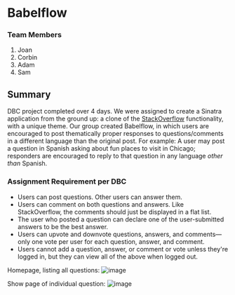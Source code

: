 # Babelflow

### Team Members
1.  Joan
2.  Corbin
3.  Adam
4.  Sam 

## Summary
DBC project completed over 4 days. We were assigned to create a Sinatra application from the ground up: a clone of the [StackOverflow](http://stackoverflow.com) functionality, with a unique theme. Our group created Babelflow, in which users are encouraged to post thematically proper responses to questions/comments in a different language than the original post. For example: A user may post a question in Spanish asking about fun places to visit in Chicago; responders are encouraged to reply to that question in any language <i>other than</i> Spanish. 

### Assignment Requirement per DBC
- Users can post questions.  Other users can answer them.
- Users can comment on both questions and answers.  Like StackOverflow, the comments should just be displayed in a flat list.
- The user who posted a question can declare one of the user-submitted answers to be the best answer.
- Users can upvote and downvote questions, answers, and comments—only one vote per user for each question, answer, and comment.
- Users cannot add a question, answer, or comment or vote unless they're logged in, but they can view all of the above when logged out.

Homepage, listing all questions:
![image](https://cloud.githubusercontent.com/assets/19498387/23675070/b6338b70-033d-11e7-8e24-5f56bd566a8f.png)

Show page of individual question:
![image](https://cloud.githubusercontent.com/assets/19498387/23675080/bde7e91a-033d-11e7-999e-747a6a9274c3.png)

